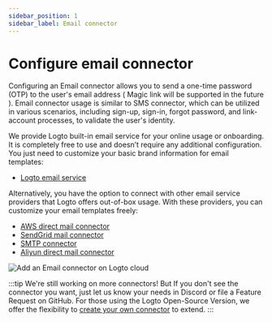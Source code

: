 ```yaml
---
sidebar_position: 1
sidebar_label: Email connector
---
```


<head>
  <link rel="canonical" href="https://docs.logto.io/connectors/email-connectors/" />
</head>

# Configure email connector

Configuring an Email connector allows you to send a one-time password (OTP) to the user's email address ( Magic link will be supported in the future ). Email connector usage is similar to SMS connector, which can be utilized in various scenarios, including sign-up, sign-in, forgot password, and link-account processes, to validate the user's identity.

We provide Logto built-in email service for your online usage or onboarding. It is completely free to use and doesn’t require any additional configuration. You just need to customize your basic brand information for email templates:

- [Logto email service](https://github.com/logto-io/logto/tree/master/packages/connectors/connector-logto-email)

Alternatively, you have the option to connect with other email service providers that Logto offers out-of-box usage. With these providers, you can customize your email templates freely:

- [AWS direct mail connector](https://github.com/logto-io/logto/tree/master/packages/connectors/connector-aws-ses)
- [SendGrid mail connector](https://github.com/logto-io/logto/tree/master/packages/connectors/connector-sendgrid-email)
- [SMTP connector](https://github.com/logto-io/logto/tree/master/packages/connectors/connector-smtp)
- [Aliyun direct mail connector](https://github.com/logto-io/logto/tree/master/packages/connectors/connector-aliyun-dm)

![Add an Email connector on Logto cloud](../assets/add-an-email-connector-in-logto-cloud.webp)

:::tip
We're still working on more connectors! But If you don't see the connector you want, just let us know your needs in Discord or file a Feature Request on GitHub.
For those using the Logto Open-Source Version, we offer the flexibility to [create your own connector](../../configure-connectors/create-your-connector/README.md) to extend.
:::
